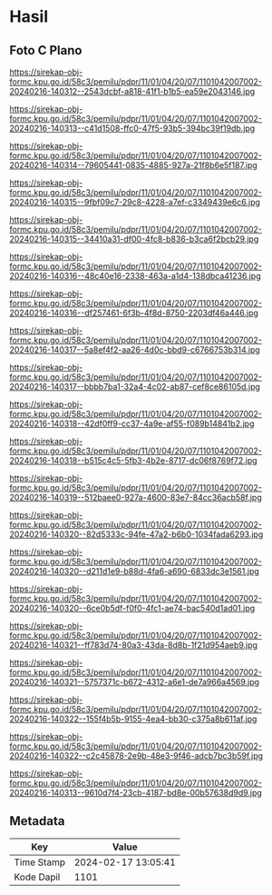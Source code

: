 # Hasil

## Foto C Plano

https://sirekap-obj-formc.kpu.go.id/58c3/pemilu/pdpr/11/01/04/20/07/1101042007002-20240216-140312--2543dcbf-a818-41f1-b1b5-ea59e2043146.jpg

https://sirekap-obj-formc.kpu.go.id/58c3/pemilu/pdpr/11/01/04/20/07/1101042007002-20240216-140313--c41d1508-ffc0-47f5-93b5-394bc39f19db.jpg

https://sirekap-obj-formc.kpu.go.id/58c3/pemilu/pdpr/11/01/04/20/07/1101042007002-20240216-140314--79605441-0835-4885-927a-21f8b6e5f187.jpg

https://sirekap-obj-formc.kpu.go.id/58c3/pemilu/pdpr/11/01/04/20/07/1101042007002-20240216-140315--9fbf09c7-29c8-4228-a7ef-c3349439e6c6.jpg

https://sirekap-obj-formc.kpu.go.id/58c3/pemilu/pdpr/11/01/04/20/07/1101042007002-20240216-140315--34410a31-df00-4fc8-b836-b3ca6f2bcb29.jpg

https://sirekap-obj-formc.kpu.go.id/58c3/pemilu/pdpr/11/01/04/20/07/1101042007002-20240216-140316--48c40e16-2338-463a-a1d4-138dbca41236.jpg

https://sirekap-obj-formc.kpu.go.id/58c3/pemilu/pdpr/11/01/04/20/07/1101042007002-20240216-140316--df257461-6f3b-4f8d-8750-2203df46a446.jpg

https://sirekap-obj-formc.kpu.go.id/58c3/pemilu/pdpr/11/01/04/20/07/1101042007002-20240216-140317--5a8ef4f2-aa26-4d0c-bbd9-c6766753b314.jpg

https://sirekap-obj-formc.kpu.go.id/58c3/pemilu/pdpr/11/01/04/20/07/1101042007002-20240216-140317--bbbb7ba1-32a4-4c02-ab87-cef8ce86105d.jpg

https://sirekap-obj-formc.kpu.go.id/58c3/pemilu/pdpr/11/01/04/20/07/1101042007002-20240216-140318--42df0ff9-cc37-4a9e-af55-f089b14841b2.jpg

https://sirekap-obj-formc.kpu.go.id/58c3/pemilu/pdpr/11/01/04/20/07/1101042007002-20240216-140318--b515c4c5-5fb3-4b2e-8717-dc06f8769f72.jpg

https://sirekap-obj-formc.kpu.go.id/58c3/pemilu/pdpr/11/01/04/20/07/1101042007002-20240216-140319--512baee0-927a-4600-83e7-84cc36acb58f.jpg

https://sirekap-obj-formc.kpu.go.id/58c3/pemilu/pdpr/11/01/04/20/07/1101042007002-20240216-140320--82d5333c-94fe-47a2-b6b0-1034fada6293.jpg

https://sirekap-obj-formc.kpu.go.id/58c3/pemilu/pdpr/11/01/04/20/07/1101042007002-20240216-140320--d211d1e9-b88d-4fa6-a690-6833dc3e1561.jpg

https://sirekap-obj-formc.kpu.go.id/58c3/pemilu/pdpr/11/01/04/20/07/1101042007002-20240216-140320--6ce0b5df-f0f0-4fc1-ae74-bac540d1ad01.jpg

https://sirekap-obj-formc.kpu.go.id/58c3/pemilu/pdpr/11/01/04/20/07/1101042007002-20240216-140321--ff783d74-80a3-43da-8d8b-1f21d954aeb9.jpg

https://sirekap-obj-formc.kpu.go.id/58c3/pemilu/pdpr/11/01/04/20/07/1101042007002-20240216-140321--5757371c-b672-4312-a6e1-de7a966a4569.jpg

https://sirekap-obj-formc.kpu.go.id/58c3/pemilu/pdpr/11/01/04/20/07/1101042007002-20240216-140322--155f4b5b-9155-4ea4-bb30-c375a8b611af.jpg

https://sirekap-obj-formc.kpu.go.id/58c3/pemilu/pdpr/11/01/04/20/07/1101042007002-20240216-140322--c2c45878-2e9b-48e3-9f46-adcb7bc3b59f.jpg

https://sirekap-obj-formc.kpu.go.id/58c3/pemilu/pdpr/11/01/04/20/07/1101042007002-20240216-140313--9610d7f4-23cb-4187-bd8e-00b57638d9d9.jpg


## Metadata

| Key        | Value               |
| ---------- | ------------------- |
| Time Stamp | 2024-02-17 13:05:41 |
| Kode Dapil | 1101                |



